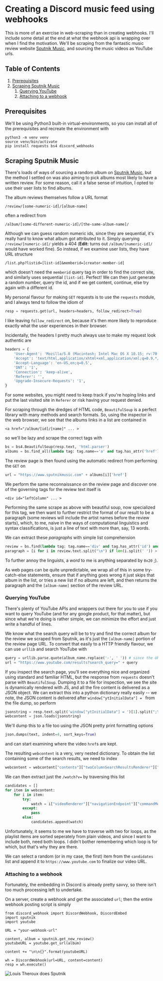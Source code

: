 
# Creating a Discord music feed using webhooks

This is more of an exercise in web-scraping than in creating webhooks. I'll include some detail at the end at what the webhook api is wrapping over when I find the motivation. We'll be scraping from the fantastic music review website [Sputnik Music](https://www.sputnikmusic.com/), and sourcing the music videos as YouTube urls.

<!--BEGIN TOC-->
## Table of Contents
1. [Prerequisites](#prerequisites)
2. [Scraping Sputnik Music](#scraping-sputnik-music)
    1. [Querying YouTube](#querying-youtube)
    2. [Attaching to a webhook](#attaching-to-a-webhook)

<!--END TOC-->

## Prerequisites
We'll be using Python3 built-in virtual-environments, so you can install all of the prerequisites and recreate the environment with
```
python3 -m venv venv
source venv/bin/activate
pip install requests bs4 discord_webhooks
```

## Scraping Sputnik Music
There's loads of ways of sourcing a random album on [Sputnik Music](https://www.sputnikmusic.com/), but the method I settled on was also aiming to pick albums most likely to have a written review. For some reason, call it a false sense of intuition, I opted to use their user lists to find albums.

The album reviews themselves follow a URL format
```
/review/[some-numeric-id]/[album-name]
```
often a redirect from
```
/album/[some-different-numeric-id]/[the-same-album-name]/
```

Although we can guess random numeric ids, since they are sequential, it's really hard to know what album got attributed to it. Simply querying `/review/[numeric-id]/` yields a 404 (**Edit:** turns out `/album/[numeric-id]/` would have worked fine). So instead, if we examine user lists, they have URL structure
```
/list.php?listid=[list-id]&memberid=[creator-member-id]
```
which doesn't need the `memberid` query tag in order to find the correct site, and similarly uses sequential `[list-id]`. Perfect! We can then just generate a random number, query the id, and if we get content, continue, else try again with a different id.

My personal flavour for making `GET` requests is to use the `requests` module, and I always tend to follow the idiom of
```python
resp = requests.get(url, headers=headers, follow_redirect=True)
```
I like leaving `follow_redirect` on, because it's then more likely to reproduce exactly what the user experiences in their browser. 

Incidentally, the headers I pretty much always use to make my request look authentic are
```python
headers = {
    'User-Agent': 'Mozilla/5.0 (Macintosh; Intel Mac OS X 10.15; rv:70.0) Gecko/20100101 Firefox/70.0',
    'Accept': 'text/html,application/xhtml+xml,application/xml;q=0.9,*/*;q=0.8',
    'Accept-Language': 'en-US,en;q=0.5',
    'DNT': '1',
    'Connection': 'keep-alive',
    'Referer': '',
    'Upgrade-Insecure-Requests': '1',
}
```
For some websites, you might need to keep track if you're hoping links and put the last visited site in `Referer` or risk having your request denied.

For scraping through the dredges of HTML code, `BeautifulSoup` is a perfect library with many methods and search formats. So, using the inspector in the web browser, we see that the albums links in a list are contained in
```
<a href="/album/[id]/[name]" ... >
```
so we'll be lazy and scrape the correct tags with
```python
bs = bs4.BeautifulSoup(resp.text, 'html.parser')
albums = bs.find_all(lambda tag: tag.name=='a' and tag.has_attr('href') and bool(re.match(r"/album/\d*/", tag.get('href'))))
```

The review page is then found using the automatic redirect from performing the `GET` on
```python
url = "https://www.sputnikmusic.com" + albums[i]['href']
```

We perform the same reconnaissance on the review page and discover one of the governing tags for the review text itself is
```
<div id="leftColumn" ... >
```
Performing the same scrape as above with beautiful soup, now specialized for this tag, we then want to further restrict the format of our result to be a paragraph (some reviews will include the artist names before the review starts), which, to me, naive in the ways of computational linguistics and syntax classifications, is just a line of text with more than, say, 13 words.

We can extract these *paragraphs* with simple list comprehension
```python
review = bs.find(lambda tag: tag.name=='div' and tag.has_attr('id') and "leftColumn" in tag.get('id'))
paragraph = [i for i in review.text.split("\n") if len(i.split(' ')) > 13]
```
To further annoy the linguists, a *word* to me is anything separated by `0x20` ;).

As web pages can be quite unpredictable, we wrap all of this in some try-catch-else statements, ensure that if anything goes wrong it just skips that album in the list, or tries a new list if no albums are left, and then returns the paragraph and the `[album-name]` section of the review URL.

### Querying YouTube
There's plenty of YouTube APIs and wrappers out there for you to use if you want to query YouTube (and for any google product, for that matter), but since what we're doing is rather simple, we can minimize the effort and just write a handful of lines.

We know what the search query will be to try and find the correct album for the review we scraped from Sputnik, as it's just the `[album-name]` portion of the review page URL. To convert that easily to a HTTP friendly flavour, we can use `urllib` and search YouTube with
```python
query = urllib.parse.quote(album_name.replace('-', ' ')) # since the URL uses '-' instead of '%20'
url = "https://www.youtube.com/results?search_query=" + query
```
If you inspect the search page, you'll see everything nice and organized using standard and familiar HTML, but the response from `requests` doesn't parse with `BeautifulSoup`. Dumping it to a file for inspection, we see the site is dynamically rendered with JS, and all the fire content is delivered as a JSON object. We can extract this into a python dictionary really easily -- we note, the JSON content is delivered after `window["ytInitialData"] = ` from the file dump, so perform
```python
jsonstring = resp.text.split('window["ytInitialData"] = ')[1].split(";\n")[0]
webcontent = json.loads(jsonstring)
```
We'll dump this to a file too using the JSON pretty print formatting options
```python
json.dumps(text, indent=4, sort_keys=True)
```
and can start examining where the video `href`s are kept.

The resulting `webcontent` is a very, very nested dictionary. To obtain the list containing some of the search results, we need to index
```python
webcontent = webcontent["contents"]["twoColumnSearchResultsRenderer"]["primaryContents"]["sectionListRenderer"]["contents"]
```

We can then extract just the `/watch?v=` by traversing this list
```python
candidates = []
for item in webcontent:
	for i in item:
		try:
			watch = i["videoRenderer"]["navigationEndpoint"]["commandMetadata"]["webCommandMetadata"]["url"]
		except:
			pass
		else:
			candidates.append(watch)
```
Unfortunately, it seems to me we have to traverse with two for loops, as the playlist items are sorted seperately from plain videos, and since I want to include both, need both loops. I didn't bother remembering which loop is for which, but that's why they are there.

We can select a random (or in my case, the first) item from the `candidates` list and append it to `https://www.youtube.com` to finalize our video URL.

### Attaching to a webhook
Fortunately, the embedding in Discord is already pretty savvy, so there isn't too much processing left to undertake.

On a server, create a webhook and get the associated `url`; then the entire webhook posting script is simply
```
from discord_webhook import DiscordWebhook, DiscordEmbed
import sputnik
import youtube

URL = "your-webhook-url"

content, album = sputnik.get_new_review()
youtubeURL = youtube.get_url(album)

content += "\n\n{}".format(youtubeURL)

wh = DiscordWebhook(url=URL, content=content)
resp = wh.execute()
```
![Louis Theroux does Sputnik](https://github.com/fjebaker/notes/blob/master/webhooks/louis-theroux-does-sputnik.jpg "Louis Theroux does Sputnik")
